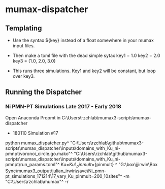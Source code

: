 # mumax-dispatcher

## Templating

  - Use the syntax ${key} instead of a float somewhere in your mumax input files.
  
  - Then make a toml file with the dead simple sytax
      key1 = 1.0
      key2 = 2.0
      key3 = (1.0, 2.0, 3.0)
	  
  - This runs three simulations. Key1 and key2 will be constant, but loop over key3.



## Running the Dispatcher




### Ni PMN-PT Simulations Late 2017 - Early 2018

Open Anaconda Propmt in C:\Users\rzchlab\mumax3-scripts\mumax-dispatcher

  - 180110 Simulation #17

python mumax_dispatcher.py^
 "C:\Users\rzchlab\github\mumax3-scripts\mumax_dispatcher\inputs\domains_with_Ku_ni-pmnpt\voronoi_circle.go.mako"^
 "C:\Users\rzchlab\github\mumax3-scripts\mumax_dispatcher\inputs\domains_with_Ku_ni-pmnpt\run_params.toml"^
 Ku=${Ku1}_pinmult=${pinmult} ^
 "G:\box\jjirwin\Box Sync\mumax3_output\julian_irwin\save\Ni_pmn-pt_simulations_171214\17_vary_Ku_pinmult=200_10sites"^
 -m "C:\Users\rzchlab\mumax"^
 -r


